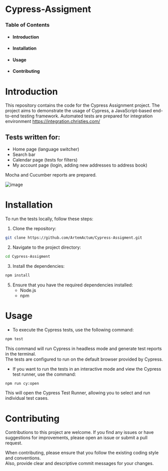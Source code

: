 # Cypress-Assigment

### Table of Contents
- #### Introduction
- #### Installation
- #### Usage
- #### Contributing

# Introduction

This repository contains the code for the Cypress Assignment project. The project aims to demonstrate the usage of Cypress, a JavaScript-based end-to-end testing framework. Automated tests are prepared for integration environment https://integration.christies.com/


## Tests written for:
- Home page (language switcher)
- Search bar
- Calendar page (tests for filters)
- My account page (login, adding new addresses to address book)

Mocha and Cucumber reports are prepared. 

![image](https://github.com/ArtemActum/Cypress-Assigment/assets/102807433/c64b43f5-7efe-4a9a-9270-4b64af87ed53)

# Installation
To run the tests locally, follow these steps:

1. Clone the repository:
```bash
git clone https://github.com/ArtemActum/Cypress-Assigment.git
 ```
2. Navigate to the project directory:
```bash
cd Cypress-Assigment
 ```
3. Install the dependencies:
```bash
npm install
```
5. Ensure that you have the required dependencies installed:
    - Node.js
    - npm

#  Usage
- To execute the Cypress tests, use the following command:
```bash
npm test
```

This command will run Cypress in headless mode and generate test reports in the terminal.<br> The tests are configured to run on the default browser provided by Cypress.<br> 

- If you want to run the tests in an interactive mode and view the Cypress test runner, use the command:
```bash
npm run cy:open
```

This will open the Cypress Test Runner, allowing you to select and run individual test cases.

#  Contributing
Contributions to this project are welcome. If you find any issues or have suggestions for improvements, please open an issue or submit a pull request.

When contributing, please ensure that you follow the existing coding style and conventions. <br> Also, provide clear and descriptive commit messages for your changes.
